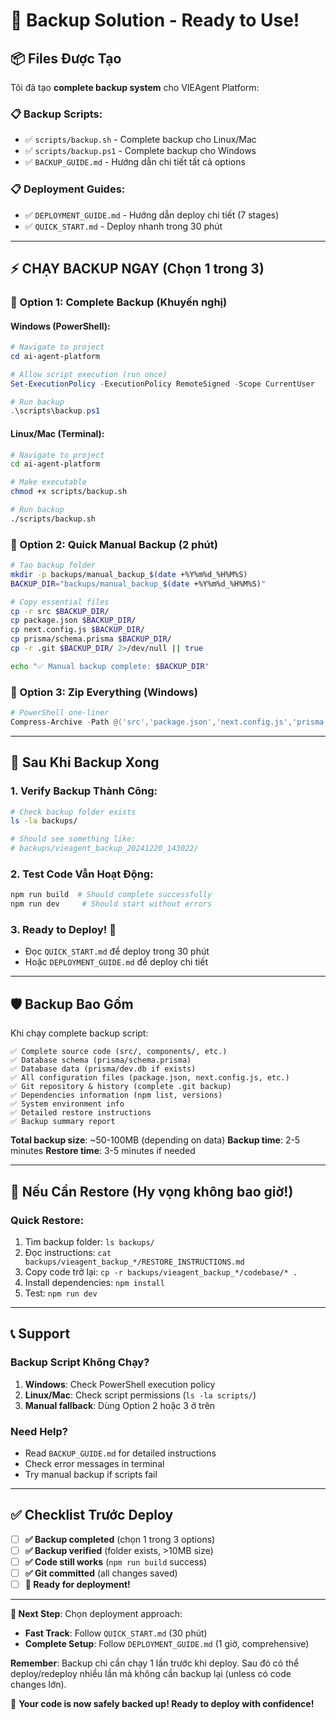 # 💾 Backup Solution - Ready to Use!

## 📦 Files Được Tạo

Tôi đã tạo **complete backup system** cho VIEAgent Platform:

### 📋 Backup Scripts:
- ✅ `scripts/backup.sh` - Complete backup cho Linux/Mac
- ✅ `scripts/backup.ps1` - Complete backup cho Windows  
- ✅ `BACKUP_GUIDE.md` - Hướng dẫn chi tiết tất cả options

### 📋 Deployment Guides:
- ✅ `DEPLOYMENT_GUIDE.md` - Hướng dẫn deploy chi tiết (7 stages)
- ✅ `QUICK_START.md` - Deploy nhanh trong 30 phút

---

## ⚡ CHẠY BACKUP NGAY (Chọn 1 trong 3)

### 🥇 Option 1: Complete Backup (Khuyến nghị)

#### Windows (PowerShell):
```powershell
# Navigate to project
cd ai-agent-platform

# Allow script execution (run once)
Set-ExecutionPolicy -ExecutionPolicy RemoteSigned -Scope CurrentUser

# Run backup
.\scripts\backup.ps1
```

#### Linux/Mac (Terminal):
```bash
# Navigate to project  
cd ai-agent-platform

# Make executable
chmod +x scripts/backup.sh

# Run backup
./scripts/backup.sh
```

### 🥈 Option 2: Quick Manual Backup (2 phút)
```bash
# Tạo backup folder
mkdir -p backups/manual_backup_$(date +%Y%m%d_%H%M%S)
BACKUP_DIR="backups/manual_backup_$(date +%Y%m%d_%H%M%S)"

# Copy essential files
cp -r src $BACKUP_DIR/
cp package.json $BACKUP_DIR/  
cp next.config.js $BACKUP_DIR/
cp prisma/schema.prisma $BACKUP_DIR/
cp -r .git $BACKUP_DIR/ 2>/dev/null || true

echo "✅ Manual backup complete: $BACKUP_DIR"
```

### 🥉 Option 3: Zip Everything (Windows)
```powershell
# PowerShell one-liner
Compress-Archive -Path @('src','package.json','next.config.js','prisma') -DestinationPath "backup_$(Get-Date -Format 'yyyyMMdd_HHmmss').zip" -Force
```

---

## 🎯 Sau Khi Backup Xong

### 1. Verify Backup Thành Công:
```bash
# Check backup folder exists
ls -la backups/

# Should see something like:
# backups/vieagent_backup_20241220_143022/
```

### 2. Test Code Vẫn Hoạt Động:
```bash
npm run build  # Should complete successfully
npm run dev     # Should start without errors
```

### 3. Ready to Deploy! 🚀
- Đọc `QUICK_START.md` để deploy trong 30 phút
- Hoặc `DEPLOYMENT_GUIDE.md` để deploy chi tiết

---

## 🛡️ Backup Bao Gồm

Khi chạy complete backup script:

```
✅ Complete source code (src/, components/, etc.)
✅ Database schema (prisma/schema.prisma) 
✅ Database data (prisma/dev.db if exists)
✅ All configuration files (package.json, next.config.js, etc.)
✅ Git repository & history (complete .git backup)
✅ Dependencies information (npm list, versions)
✅ System environment info
✅ Detailed restore instructions
✅ Backup summary report
```

**Total backup size**: ~50-100MB (depending on data)
**Backup time**: 2-5 minutes
**Restore time**: 3-5 minutes if needed

---

## 🔄 Nếu Cần Restore (Hy vọng không bao giờ!)

### Quick Restore:
1. Tìm backup folder: `ls backups/`
2. Đọc instructions: `cat backups/vieagent_backup_*/RESTORE_INSTRUCTIONS.md`
3. Copy code trở lại: `cp -r backups/vieagent_backup_*/codebase/* .`
4. Install dependencies: `npm install`
5. Test: `npm run dev`

---

## 📞 Support

### Backup Script Không Chạy?
1. **Windows**: Check PowerShell execution policy
2. **Linux/Mac**: Check script permissions (`ls -la scripts/`)
3. **Manual fallback**: Dùng Option 2 hoặc 3 ở trên

### Need Help?
- Read `BACKUP_GUIDE.md` for detailed instructions
- Check error messages in terminal
- Try manual backup if scripts fail

---

## ✅ Checklist Trước Deploy

- [ ] **✅ Backup completed** (chọn 1 trong 3 options)
- [ ] **✅ Backup verified** (folder exists, >10MB size)
- [ ] **✅ Code still works** (`npm run build` success)
- [ ] **✅ Git committed** (all changes saved)
- [ ] **🚀 Ready for deployment!**

---

**🎯 Next Step**: Chọn deployment approach:
- **Fast Track**: Follow `QUICK_START.md` (30 phút)
- **Complete Setup**: Follow `DEPLOYMENT_GUIDE.md` (1 giờ, comprehensive)

**Remember**: Backup chỉ cần chạy 1 lần trước khi deploy. Sau đó có thể deploy/redeploy nhiều lần mà không cần backup lại (unless có code changes lớn).

🎉 **Your code is now safely backed up! Ready to deploy with confidence!** 